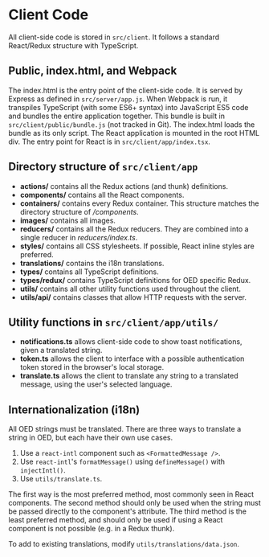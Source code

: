 # Client Code

All client-side code is stored in `src/client`. It follows a standard React/Redux structure with TypeScript.

## Public, index.html, and Webpack

The index.html is the entry point of the client-side code.
It is served by Express as defined in `src/server/app.js`.
When Webpack is run, it transpiles TypeScript (with some ES6+ syntax) into JavaScript ES5 code and bundles the entire application together.
This bundle is built in `src/client/public/bundle.js` (not tracked in Git).
The index.html loads the bundle as its only script.
The React application is mounted in the root HTML div.
The entry point for React is in `src/client/app/index.tsx`.

## Directory structure of `src/client/app`

* **actions/** contains all the Redux actions (and thunk) definitions.
* **components/** contains all the React components.
* **containers/** contains every Redux container. This structure matches the directory structure of */components*.
* **images/** contains all images.
* **reducers/** contains all the Redux reducers. They are combined into a single reducer in *reducers/index.ts*.
* **styles/** contains all CSS stylesheets. If possible, React inline styles are preferred. 
* **translations/** contains the i18n translations.
* **types/** contains all TypeScript definitions.
* **types/redux/** contains TypeScript definitions for OED specific Redux.
* **utils/** contains all other utility functions used throughout the client.
* **utils/api/** contains classes that allow HTTP requests with the server.

## Utility functions in `src/client/app/utils/`

* **notifications.ts** allows client-side code to show toast notifications, given a translated string.
* **token.ts** allows the client to interface with a possible authentication token stored in the browser's local storage.
* **translate.ts** allows the client to translate any string to a translated message, using the user's selected language.


## Internationalization (i18n)
All OED strings must be translated.
There are three ways to translate a string in OED, but each have their own use cases.

1. Use a `react-intl` component such as `<FormattedMessage />`.
2. Use `react-intl`'s `formatMessage()` using `defineMessage()` with `injectIntl()`.
3. Use `utils/translate.ts`.

The first way is the most preferred method, most commonly seen in React components.
The second method should only be used when the string must be passed directly to the component's attribute.
The third method is the least preferred method, and should only be used if using a React component is not possible (e.g. in a Redux thunk).

To add to existing translations, modify `utils/translations/data.json`.
